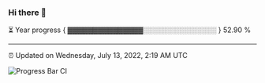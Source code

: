 ### Hi there 👋

⏳ Year progress { ▓▓▓▓▓▓▓▓▓▓▓▓▓▓▓░░░░░░░░░░░░░░░ } 52.90 %

---

⏰ Updated on Wednesday, July 13, 2022, 2:19 AM UTC

![Progress Bar CI](https://github.com/arthurbuhl/arthurbuhl/workflows/Progress%20Bar%20CI/badge.svg)
